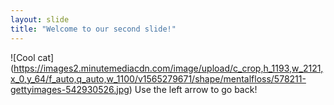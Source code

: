```yaml
---
layout: slide
title: "Welcome to our second slide!"
---
```

![Cool cat] (https://images2.minutemediacdn.com/image/upload/c_crop,h_1193,w_2121,x_0,y_64/f_auto,q_auto,w_1100/v1565279671/shape/mentalfloss/578211-gettyimages-542930526.jpg)
Use the left arrow to go back!
